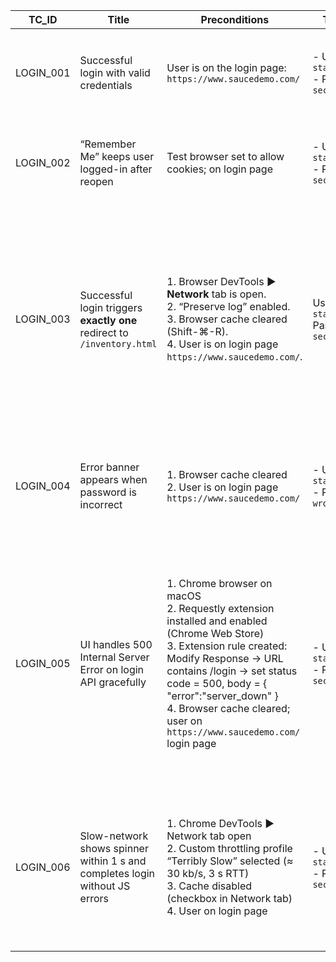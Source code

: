 | **TC_ID**   | **Title**                                                        | **Preconditions**                                                                                                                                                                                                                                    | **Test Data**                                                      | **Steps**                                                                                                                                                                                                                                         | **Expected Result**                                                                                                                                                                                                                                         | **Actual Result**                  | **Status**                  |
|-------------|------------------------------------------------------------------|-----------------------------------------------------------------------------------------------------------------------------------------------------------------------------------------------------------------------------------------------------|--------------------------------------------------------------------|----------------------------------------------------------------------------------------------------------------------------------------------------------------------------------------------------------------------------------------------------|------------------------------------------------------------------------------------------------------------------------------------------------------------------------------------------------------------------------------------------------------------|------------------------------------|-----------------------------|
| LOGIN_001   | Successful login with valid credentials                          | User is on the login page: `https://www.saucedemo.com/`                                                                                                                                                                                            | - Username: `standard_user`<br>- Password: `secret_sauce`          | 1. Enter username<br>2. Enter password<br>3. Click **Login**                                                                                                                                                                                        | - Browser navigates to `/inventory.html`<br>- Page heading displays **“Products”**                                                                                                                                      | Browser navigated to `/inventory.html` and "Products" heading displayed as expected. | Pass                        |
| LOGIN_002   | “Remember Me” keeps user logged-in after reopen                  | Test browser set to allow cookies; on login page                                                                                                                                                                                                   | - Username: `standard_user`<br>- Password: `secret_sauce`          | 1. Tick **Remember Me**<br>2. Fill valid creds & login<br>3. Close tab<br>4. Re-open site                                                                                                                                                          | User is automatically redirected to `/inventory.html` without entering credentials                                                                                                                                    | *(Leave blank until test execution)* | *(Leave blank)*             |
| LOGIN_003   | Successful login triggers **exactly one** redirect to `/inventory.html` | 1. Browser DevTools ▶︎ **Network** tab is open.<br>2. “Preserve log” enabled.<br>3. Browser cache cleared (Shift-⌘-R).<br>4. User is on login page `https://www.saucedemo.com/`.                                                                  | Username: `standard_user`<br>Password: `secret_sauce`              | 1. In Network filter box type `doc, xhr` (so only main doc/XHR requests show).<br>2. Enter **username** and **password**.<br>3. Click **Login**.<br>4. After landing on Products page, stop recording (click ⏹️ in Network).                        | Network log shows **one** HTTP 30x response (302 or 303) followed by a single 200 OK for `/inventory.html`. No extra 30x loops or repeat doc requests.                                                                | *(leave blank until run)*            | *(Pass / Fail when executed)* |
| LOGIN_004   | Error banner appears when password is incorrect                  | 1. Browser cache cleared<br>2. User is on login page `https://www.saucedemo.com/`                                                                                                                                                                  | - Username: `standard_user`<br>- Password: `wrong_pass`            | 1. Type `standard_user` in Username<br>2. Type `wrong_pass` in Password<br>3. Click **Login**                                                                                                                                                      | a. Red error banner is visible at top of form<br>b. Banner text equals “Epic sadface: Username and password do not match any user in this service”<br>c. URL remains `https://www.saucedemo.com/` (no redirect)         | Error banner appeared with correct text, URL did not change. | Pass                        |
| LOGIN_005   | UI handles 500 Internal Server Error on login API gracefully     | 1. Chrome browser on macOS<br>2. Requestly extension installed and enabled (Chrome Web Store)<br>3. Extension rule created: Modify Response → URL contains /login → set status code = 500, body = { "error":"server_down" }<br>4. Browser cache cleared; user on `https://www.saucedemo.com/` login page | - Username: `standard_user`<br>- Password: `secret_sauce`          | 1. Ensure the Requestly rule is ON (status column shows green).<br>2. Open DevTools ▶ Network tab (for later verification).<br>3. Enter valid username & password.<br>4. Click Login.<br>5. Observe UI and Network panel response for the /login call. | a. UI displays banner “Service temporarily unavailable. Please try again later.” (or product-specified generic error).<br>b. No stack trace or raw server error text is shown.<br>c. URL remains `https://www.saucedemo.com/` (no redirect).<br>d. DevTools shows the /login XHR returned 500 status. | *(leave blank until run)*            | *(Pass / Fail)*                |
| LOGIN_006   | Slow-network shows spinner within 1 s and completes login without JS errors | 1. Chrome DevTools ▶ Network tab open<br>2. Custom throttling profile “Terribly Slow” selected (≈ 30 kb/s, 3 s RTT)<br>3. Cache disabled (checkbox in Network tab)<br>4. User on login page | - Username: `standard_user`<br>- Password: `secret_sauce` | 1. Start Network recording.<br>2. Enter valid creds.<br>3. Click Login.<br>4. Observe UI during the next ~10 s.<br>5. After landing on /inventory.html, stop recording. | a. Within 1 s a visible spinner / loading indicator appears.<br>b. After throttled delay, user is redirected to /inventory.html and sees Products page.<br>c. DevTools shows login XHR took ≥ 8 s and returned 200 OK.<br>d. Console tab shows no uncaught JS errors. | (to be filled after execution) | (Pass / Fail) |
